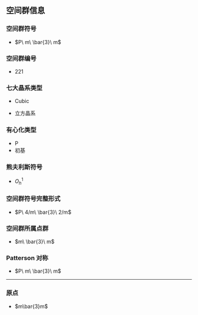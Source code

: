 

## 空间群信息

### 空间群符号

- $P\ m\ \bar{3}\ m$

### 空间群编号

-  221

### 七大晶系类型

- Cubic

- 立方晶系

### 有心化类型

- P
- 初基

### 熊夫利斯符号

- $O_h^{1}$

### 空间群符号完整形式

- $P\ 4/m\ \bar{3}\ 2/m$

### 空间群所属点群

- $m\ \bar{3}\ m$

### Patterson 对称

- $P\ m\ \bar{3}\ m$

---

### 原点

- $m\bar{3}m$